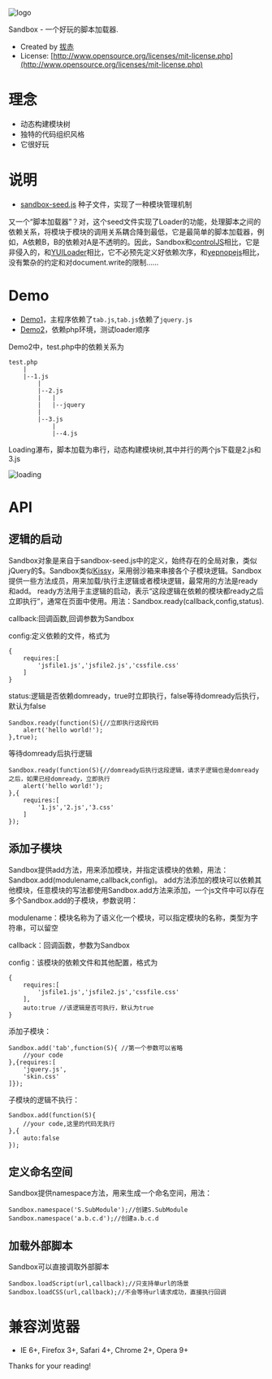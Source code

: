 ﻿![logo](http://img02.taobaocdn.com/tps/i2/T1k_p2XohxXXXXXXXX-492-96.png)

Sandbox - 一个好玩的脚本加载器.
 
- Created by [拔赤](http://jayli.github.com)
- License: [http://www.opensource.org/licenses/mit-license.php](http://www.opensource.org/licenses/mit-license.php)

# 理念

- 动态构建模块树
- 独特的代码组织风格
- 它很好玩

# 说明

- [sandbox-seed.js](https://github.com/jayli/sandbox/blob/master/core/sandbox-seed.js)	种子文件，实现了一种模块管理机制

又一个“脚本加载器”？对，这个seed文件实现了Loader的功能，处理脚本之间的依赖关系，将模块于模块的调用关系耦合降到最低，它是最简单的脚本加载器，例如，A依赖B，B的依赖对A是不透明的。因此，Sandbox和[controlJS](http://stevesouders.com/controljs/)相比，它是非侵入的，和[YUILoader](http://developer.yahoo.com/yui/3/)相比，它不必预先定义好依赖次序，和[yepnopejs](http://yepnopejs.com/)相比，没有繁杂的约定和对document.write的限制……

# Demo

- [Demo1](http://jayli.github.com/sandbox/examples/jq-tab.html)，主程序依赖了`tab.js`,`tab.js`依赖了`jquery.js`
- [Demo2](http://jayli.github.com/sandbox/examples/test.php.html)，依赖php环境，测试loader顺序

Demo2中，test.php中的依赖关系为

	test.php
		|
		|--1.js
			|
			|--2.js
			|	|
			|	|--jquery
			|
			|--3.js
				|
				|--4.js

Loading瀑布，脚本加载为串行，动态构建模块树,其中并行的两个js下载是2.js和3.js

![loading](http://jayli.github.com/sandbox/assets/loading.png)

# API

## 逻辑的启动

Sandbox对象是来自于sandbox-seed.js中的定义，始终存在的全局对象，类似jQuery的$。Sandbox类似[Kissy](http://docs.kissyui.com/)，采用弱沙箱来串接各个子模块逻辑。Sandbox提供一些方法成员，用来加载/执行主逻辑或者模块逻辑，最常用的方法是ready和add。
ready方法用于主逻辑的启动，表示“这段逻辑在依赖的模块都ready之后立即执行”，通常在页面中使用。用法：Sandbox.ready(callback,config,status).

callback:回调函数,回调参数为Sandbox

config:定义依赖的文件，格式为

	{
		requires:[
			'jsfile1.js','jsfile2.js','cssfile.css'
		]
	}

status:逻辑是否依赖domready，true时立即执行，false等待domready后执行，默认为false

	Sandbox.ready(function(S){//立即执行这段代码
		alert('hello world!');	
	},true);

等待domready后执行逻辑

	Sandbox.ready(function(S){//domready后执行这段逻辑，请求子逻辑也是domready之后，如果已经domready，立即执行
		alert('hello world!');	
	},{
		requires:[
			'1.js','2.js','3.css'
		]
	});

## 添加子模块

Sandbox提供add方法，用来添加模块，并指定该模块的依赖，用法：Sandbox.add(modulename,callback,config)。
add方法添加的模块可以依赖其他模块，任意模块的写法都使用Sandbox.add方法来添加，一个js文件中可以存在多个Sandbox.add的子模块，参数说明：

modulename：模块名称为了语义化一个模块，可以指定模块的名称，类型为字符串，可以留空

callback：回调函数，参数为Sandbox

config：该模块的依赖文件和其他配置，格式为

	{
		requires:[
			'jsfile1.js','jsfile2.js','cssfile.css'
		],
		auto:true //该逻辑是否可执行，默认为true
	}

添加子模块：

	Sandbox.add('tab',function(S){ //第一个参数可以省略
		//your code
	},{requires:[
		'jquery.js',
		'skin.css'
	]});

子模块的逻辑不执行：

	Sandbox.add(function(S){ 
		//your code,这里的代码无执行
	},{
		auto:false	
	});

## 定义命名空间

Sandbox提供namespace方法，用来生成一个命名空间，用法：

	Sandbox.namespace('S.SubModule');//创建S.SubModule
	Sandbox.namespace('a.b.c.d');//创建a.b.c.d

## 加载外部脚本

Sandbox可以直接调取外部脚本

	Sandbox.loadScript(url,callback);//只支持单url的场景
	Sandbox.loadCSS(url,callback);//不会等待url请求成功，直接执行回调

# 兼容浏览器
- IE 6+, Firefox 3+, Safari 4+, Chrome 2+, Opera 9+

Thanks for your reading!
